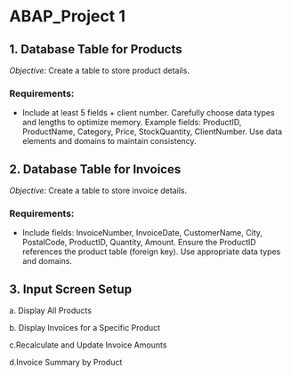 # ABAP_Project 1
## 1. Database Table for Products
_Objective_: Create a table to store product details.
### Requirements:
- Include at least 5 fields + client number.
Carefully choose data types and lengths to optimize memory.
Example fields: ProductID, ProductName, Category, Price, StockQuantity, ClientNumber.
Use data elements and domains to maintain consistency.
## 2. Database Table for Invoices
_Objective_: Create a table to store invoice details.
### Requirements:
- Include fields: InvoiceNumber, InvoiceDate, CustomerName, City, PostalCode, ProductID, Quantity, Amount.
Ensure the ProductID references the product table (foreign key).
Use appropriate data types and domains.
## 3. Input Screen Setup
a. Display All Products 

b. Display Invoices for a Specific Product 

c.Recalculate and Update Invoice Amounts 

d.Invoice Summary by Product
